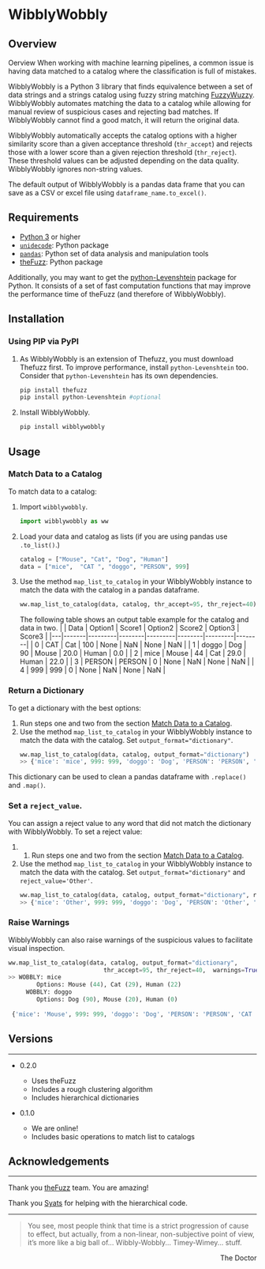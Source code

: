 # WibblyWobbly

## Overview

Oerview
When working with machine learning pipelines, a common issue is having data matched to a catalog where the classification is full of mistakes. 

WibblyWobbly is a Python 3 library that finds equivalence between a set of data strings and a strings catalog using fuzzy string matching [FuzzyWuzzy](https://pypi.org/project/fuzzywuzzy/). WibblyWobbly automates matching the data to a catalog while allowing for manual review of suspicious cases and rejecting bad matches. If WibblyWobbly cannot find a good match, it will return the original data.

WibblyWobbly automatically accepts the catalog options with a higher similarity score than a given acceptance threshold (`thr_accept`) and rejects those with a lower score than a given rejection threshold (`thr_reject`). These threshold values can be adjusted depending on the data quality. WibblyWobbly ignores non-string values.

The default output of WibblyWobbly is a pandas data frame that you can save as a CSV or excel file using `dataframe_name.to_excel()`.

## Requirements

-  [Python 3](https://www.python.org/downloads/) or higher
-  [`unidecode`](https://pypi.org/project/Unidecode/): Python package
-  [`pandas`](https://pandas.pydata.org/): Python set of data analysis and manipulation tools 
-  [theFuzz](https://github.com/seatgeek/thefuzz/): Python package

Additionally, you may want to get the [python-Levenshtein](https://github.com/ztane/python-Levenshtein/) package for Python. It consists of a set of fast computation functions that may improve the performance time of theFuzz (and therefore of WibblyWobbly).

## Installation

### Using PIP via PyPI

1. As WibblyWobbly is an extension of Thefuzz, you must download Thefuzz first. To improve performance, install `python-Levenshtein` too. Consider that `python-Levenshtein` has its own dependencies. 
   ```python
   pip install thefuzz
   pip install python-Levenshtein #optional
   ```
2. Install WibblyWobbly.
   ```python
   pip install wibblywobbly
   ```

## Usage

### Match Data to a Catalog

To match data to a catalog:

1. Import `wibblywobbly`.
   ```python
   import wibblywobbly as ww
   ```
2. Load your data and catalog as lists (if you are using pandas use `.to_list()`.)
   ```python
   catalog = ["Mouse", "Cat", "Dog", "Human"]
   data = ["mice",  "CAT ", "doggo", "PERSON", 999]
   ```
3. Use the method `map_list_to_catalog` in your WibblyWobbly instance to match the data with the catalog in a pandas dataframe.
   ```python
   ww.map_list_to_catalog(data, catalog, thr_accept=95, thr_reject=40)
   ```
   The following table shows an output table example for the catalog and data in two.
   |   | Data  | Option1 | Score1 | Option2 | Score2 | Option3 | Score3 |
   |---|-------|---------|--------|---------|--------|---------|--------|
   | 0 | CAT   | Cat     | 100    | None    | NaN    | None    | NaN    |
   | 1 | doggo | Dog     | 90     | Mouse   | 20.0   | Human   | 0.0    |
   | 2 | mice  | Mouse   | 44     | Cat     | 29.0   | Human   | 22.0   |
   | 3 | PERSON | PERSON | 0      | None    | NaN    | None    | NaN    |
   | 4 | 999   | 999     | 0      | None    | NaN    | None    | NaN    |

### Return a Dictionary

To get a dictionary with the best options:

1. Run steps one and two from the section [Match Data to a Catalog](#Match-Data-to-a-Catalog).
2. Use the method `map_list_to_catalog` in your WibblyWobbly instance to match the data with the catalog. Set `output_format="dictionary"`.
   ```python
   ww.map_list_to_catalog(data, catalog, output_format="dictionary")
   >> {'mice': 'mice', 999: 999, 'doggo': 'Dog', 'PERSON': 'PERSON', 'CAT ': 'Cat'}
   ```
   

 This dictionary can be used to clean a pandas dataframe with `.replace()` and `.map()`.

### Set a `reject_value`.

You can assign a reject value to any word that did not match the dictionary with WibblyWobbly. To set a reject value:

1. 1. Run steps one and two from the section [Match Data to a Catalog](#Match-Data-to-a-Catalog).
2. Use the method `map_list_to_catalog` in your WibblyWobbly instance to match the data with the catalog. Set `output_format="dictionary"` and `reject_value='Other'`.
   ```python
   ww.map_list_to_catalog(data, catalog, output_format="dictionary", reject_value='Other')
   >> {'mice': 'Other', 999: 999, 'doggo': 'Dog', 'PERSON': 'Other', 'CAT ': 'Cat'}
   ```

### Raise Warnings
WibblyWobbly can also raise warnings of the suspicious values to facilitate visual inspection.

```python
ww.map_list_to_catalog(data, catalog, output_format="dictionary", 
                           thr_accept=95, thr_reject=40,  warnings=True)
>> WOBBLY: mice
     	Options: Mouse (44), Cat (29), Human (22)
     WOBBLY: doggo
     	Options: Dog (90), Mouse (20), Human (0)
 
 {'mice': 'Mouse', 999: 999, 'doggo': 'Dog', 'PERSON': 'PERSON', 'CAT ': 'Cat'}
```

## Versions
--------

-  0.2.0
   - Uses theFuzz
   - Includes a rough clustering algorithm
   - Includes hierarchical dictionaries

- 0.1.0
   - We are online!
   - Includes basic operations to match list to catalogs

## Acknowledgements
------

Thank you [theFuzz](https://github.com/seatgeek/thefuzz/) team. You are amazing!

Thank you [Syats](https://github.com/syats/) for helping with the hierarchical code.



--------------------------------------------

>You see, most people think that time is a strict progression of cause to effect, but actually, from a non-linear, non-subjective point of view, it’s more like a big ball of... Wibbly-Wobbly... Timey-Wimey... stuff. </p>
<p align="right">The Doctor</p>
